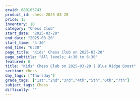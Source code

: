 ```yaml
---
ecwid: 680165743
product_id: chess-2025-03-20
price: 15
inventory: 10
category: "Chess Club"
start_date: "2025-03-20"
end_date: "2025-03-20"
start_time: "4:30"
end_time: "6:30"
page_title: "Kids' Chess Club on 2025-03-20"
page_subtitle: "All levels; 4:30 to 6:30"
featured: 0
title: "Kids' Chess Club on 2025-03-20 | Blue Ridge Boost"
section: chess
day_tags: ["Thursday"]
grade_tags: ["1st","2nd","3rd","4th","5th","6th","7th"]
subject_tags: Chess
difficulty: ""
---
```


